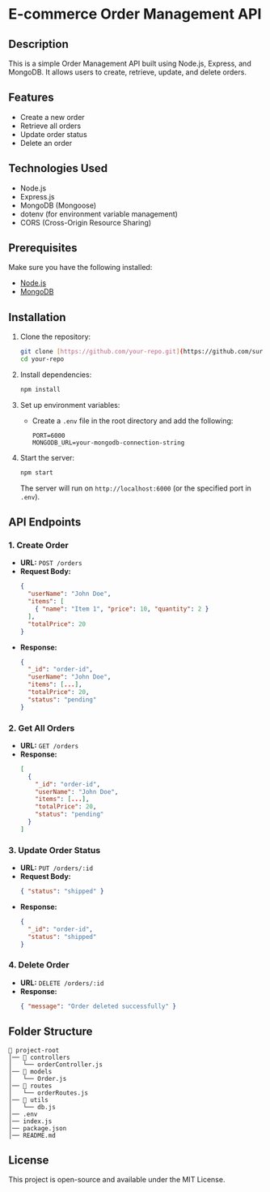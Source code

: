 # E-commerce Order Management API

## Description
This is a simple Order Management API built using Node.js, Express, and MongoDB. It allows users to create, retrieve, update, and delete orders.

## Features
- Create a new order
- Retrieve all orders
- Update order status
- Delete an order

## Technologies Used
- Node.js
- Express.js
- MongoDB (Mongoose)
- dotenv (for environment variable management)
- CORS (Cross-Origin Resource Sharing)

## Prerequisites
Make sure you have the following installed:
- [Node.js](https://nodejs.org/)
- [MongoDB](https://www.mongodb.com/)

## Installation

1. Clone the repository:
   ```sh
   git clone [https://github.com/your-repo.git](https://github.com/suryanag0999/e-commerce-backend)
   cd your-repo
   ```

2. Install dependencies:
   ```sh
   npm install
   ```

3. Set up environment variables:
   - Create a `.env` file in the root directory and add the following:
     ```env
     PORT=6000
     MONGODB_URL=your-mongodb-connection-string
     ```

4. Start the server:
   ```sh
   npm start
   ```
   The server will run on `http://localhost:6000` (or the specified port in `.env`).

## API Endpoints

### 1. Create Order
- **URL:** `POST /orders`
- **Request Body:**
  ```json
  {
    "userName": "John Doe",
    "items": [
      { "name": "Item 1", "price": 10, "quantity": 2 }
    ],
    "totalPrice": 20
  }
  ```
- **Response:**
  ```json
  {
    "_id": "order-id",
    "userName": "John Doe",
    "items": [...],
    "totalPrice": 20,
    "status": "pending"
  }
  ```

### 2. Get All Orders
- **URL:** `GET /orders`
- **Response:**
  ```json
  [
    {
      "_id": "order-id",
      "userName": "John Doe",
      "items": [...],
      "totalPrice": 20,
      "status": "pending"
    }
  ]
  ```

### 3. Update Order Status
- **URL:** `PUT /orders/:id`
- **Request Body:**
  ```json
  { "status": "shipped" }
  ```
- **Response:**
  ```json
  {
    "_id": "order-id",
    "status": "shipped"
  }
  ```

### 4. Delete Order
- **URL:** `DELETE /orders/:id`
- **Response:**
  ```json
  { "message": "Order deleted successfully" }
  ```

## Folder Structure
```
📂 project-root
│── 📂 controllers
│   └── orderController.js
│── 📂 models
│   └── Order.js
│── 📂 routes
│   └── orderRoutes.js
│── 📂 utils
│   └── db.js
│── .env
│── index.js
│── package.json
│── README.md
```

## License
This project is open-source and available under the MIT License.
